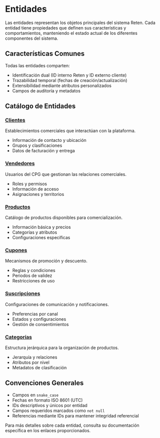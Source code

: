 # Entidades

Las entidades representan los objetos principales del sistema Reten. Cada entidad tiene propiedades que definen sus características y comportamientos, manteniendo el estado actual de los diferentes componentes del sistema.

## Características Comunes

Todas las entidades comparten:

- Identificación dual (ID interno Reten y ID externo cliente)
- Trazabilidad temporal (fechas de creación/actualización)
- Extensibilidad mediante atributos personalizados
- Campos de auditoría y metadatos

## Catálogo de Entidades

### [Clientes](./client/README.md)

Establecimientos comerciales que interactúan con la plataforma.

- Información de contacto y ubicación
- Grupos y clasificaciones
- Datos de facturación y entrega


### [Vendedores](./seller/README.md)

Usuarios del CPG que gestionan las relaciones comerciales.

- Roles y permisos
- Información de acceso
- Asignaciones y territorios


### [Productos](./product/README.md)

Catálogo de productos disponibles para comercialización.

- Información básica y precios
- Categorías y atributos
- Configuraciones específicas


### [Cupones](./coupon/README.md)

Mecanismos de promoción y descuento.

- Reglas y condiciones
- Periodos de validez
- Restricciones de uso


### [Suscripciones](./subscription/README.md)

Configuraciones de comunicación y notificaciones.

- Preferencias por canal
- Estados y configuraciones
- Gestión de consentimientos


### [Categorías](./category/README.md)

Estructura jerárquica para la organización de productos.

- Jerarquía y relaciones
- Atributos por nivel
- Metadatos de clasificación


## Convenciones Generales

- Campos en `snake_case`
- Fechas en formato ISO 8601 (UTC)
- IDs descriptivos y únicos por entidad
- Campos requeridos marcados como `not null`
- Referencias mediante IDs para mantener integridad referencial


Para más detalles sobre cada entidad, consulta su documentación específica en los enlaces proporcionados.